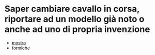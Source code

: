 # Saper cambiare cavallo in corsa, riportare ad un modello già noto o anche ad uno di propria invenzione

- [mostra](../../problemi/mostra)
- [formiche](../../problemi/formiche)
